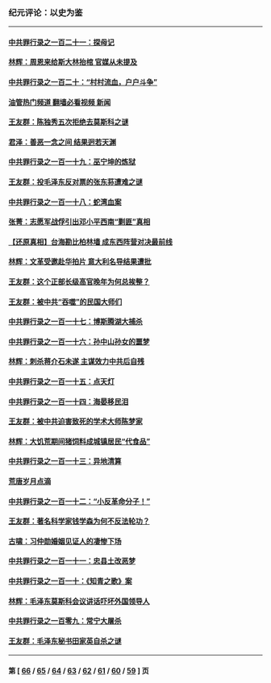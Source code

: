 ### 纪元评论：以史为鉴
---
#### [中共罪行录之一百二十一：探母记](../../pages/nsc1028/n13961437.md?03310330) 
#### [林辉：周恩来给斯大林抬棺 官媒从未提及](../../pages/nsc1028/n13961173.md?03310330) 
#### [中共罪行录之一百二十：“村村流血，户户斗争”](../../pages/nsc1028/n13959433.md?03310330) 
#### [油管热门频道 翻墙必看视频 新闻](ok?03310330)
#### [王友群：陈独秀五次拒绝去莫斯科之谜](../../pages/nsc1028/n13957232.md?03310330) 
#### [君泽：善恶一念之间 结果迥若天渊](../../pages/nsc1028/n13954961.md?03310330) 
#### [中共罪行录之一百一十九：巫宁坤的炼狱](../../pages/nsc1028/n13953203.md?03310330) 
#### [王友群：投毛泽东反对票的张东荪遭难之谜](../../pages/nsc1028/n13951901.md?03310330) 
#### [中共罪行录之一百一十八：蛇湾血案](../../pages/nsc1028/n13950784.md?03310330) 
#### [张菁：志愿军战俘引出邓小平西南“剿匪”真相](../../pages/nsc1028/n13950241.md?03310330) 
#### [【还原真相】台海勘比柏林墙 成东西阵营对决最前线](../../pages/nsc1028/n13948147.md?03310330) 
#### [林辉：文革受邀赴华拍片 意大利名导结果遭批](../../pages/nsc1028/n13945883.md?03310330) 
#### [王友群：这个正部长级高官晚年为何总挨整？](../../pages/nsc1028/n13943816.md?03310330) 
#### [王友群：被中共“吞噬”的民国大师们](../../pages/nsc1028/n13942620.md?03310330) 
#### [中共罪行录之一百一十七：博斯腾湖大捕杀](../../pages/nsc1028/n13939864.md?03310330) 
#### [中共罪行录之一百一十六：孙中山孙女的噩梦](../../pages/nsc1028/n13937214.md?03310330) 
#### [林辉：刺杀蒋介石未遂 主谋效力中共后自残](../../pages/nsc1028/n13935457.md?03310330) 
#### [中共罪行录之一百一十五：点天灯](../../pages/nsc1028/n13935336.md?03310330) 
#### [中共罪行录之一百一十四：海晏移民泪](../../pages/nsc1028/n13934634.md?03310330) 
#### [王友群：被中共迫害致死的学术大师陈梦家](../../pages/nsc1028/n13932885.md?03310330) 
#### [林辉：大饥荒期间猪饲料成城镇居民“代食品”](../../pages/nsc1028/n13933558.md?03310330) 
#### [中共罪行录之一百一十三：异地清算](../../pages/nsc1028/n13930716.md?03310330) 
#### [荒唐岁月点滴](../../pages/nsc1028/n13931451.md?03310330) 
#### [中共罪行录之一百一十二：“小反革命分子！”](../../pages/nsc1028/n13926295.md?03310330) 
#### [王友群：著名科学家钱学森为何不反法轮功？](../../pages/nsc1028/n13923607.md?03310330) 
#### [古啸：习仲勋婚姻见证人的凄惨下场](../../pages/nsc1028/n13923826.md?03310330) 
#### [中共罪行录之一百一十一：忠县土改恶梦](../../pages/nsc1028/n13923119.md?03310330) 
#### [中共罪行录之一百一十：《知青之歌》案](../../pages/nsc1028/n13920732.md?03310330) 
#### [林辉：毛泽东莫斯科会议讲话吓坏外国领导人](../../pages/nsc1028/n13917931.md?03310330) 
#### [中共罪行录之一百零九：常宁大屠杀](../../pages/nsc1028/n13917366.md?03310330) 
#### [王友群：毛泽东秘书田家英自杀之谜](../../pages/nsc1028/n13916918.md?03310330) 

---
#### 第 [ [66](./66.md?03310330) / [65](./65.md?03310330) / [64](./64.md?03310330) / [63](./63.md?03310330) / [62](./62.md?03310330) / [61](./61.md?03310330) / [60](./60.md?03310330) / [59](./59.md?03310330) ] 页
